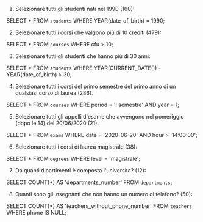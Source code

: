 1. Selezionare tutti gli studenti nati nel 1990 (160):

SELECT * FROM `students`
WHERE YEAR(date_of_birth) = 1990;

2. Selezionare tutti i corsi che valgono più di 10 crediti (479):

SELECT * FROM `courses`
WHERE cfu > 10;

3. Selezionare tutti gli studenti che hanno più di 30 anni:

SELECT * FROM `students`
WHERE YEAR(CURRENT_DATE()) - YEAR(date_of_birth) > 30;

4. Selezionare tutti i corsi del primo semestre del primo anno di un qualsiasi corso di laurea (286):

SELECT * FROM `courses`
WHERE period = 'I semestre' AND
year = 1;

5. Selezionare tutti gli appelli d'esame che avvengono nel pomeriggio (dopo le 14) del 20/06/2020 (21):

SELECT * FROM `exams`
WHERE date = '2020-06-20' AND 
hour > '14:00:00';

6. Selezionare tutti i corsi di laurea magistrale (38):

SELECT * FROM `degrees`
WHERE level = 'magistrale';

7. Da quanti dipartimenti è composta l'università? (12):

SELECT COUNT(*) AS 'departments_number' FROM `departments`;

8. Quanti sono gli insegnanti che non hanno un numero di telefono? (50):

SELECT COUNT(*) AS 'teachers_without_phone_number' FROM `teachers`
WHERE phone IS NULL;